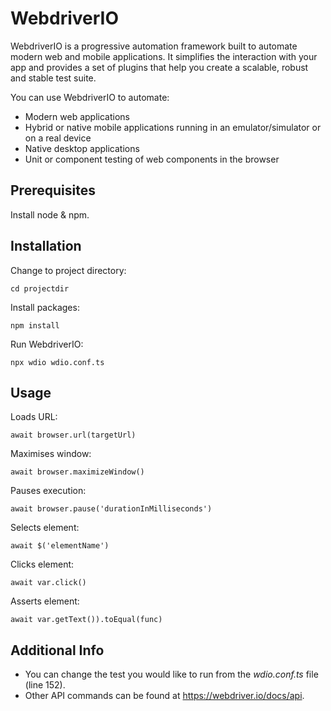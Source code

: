 # WebdriverIO

WebdriverIO is a progressive automation framework built to automate modern web and mobile applications. It simplifies the interaction with your app and provides a set of plugins that help you create a scalable, robust and stable test suite.

You can use WebdriverIO to automate:
- Modern web applications
- Hybrid or native mobile applications running in an emulator/simulator or on a real device
- Native desktop applications
- Unit or component testing of web components in the browser

Prerequisites
---

Install node & npm.


Installation
---

Change to project directory:

```cd projectdir```

Install packages:

```npm install```

Run WebdriverIO:

```npx wdio wdio.conf.ts```


Usage
---

Loads URL:

```await browser.url(targetUrl)```

Maximises window:

```await browser.maximizeWindow()```

Pauses execution:

```await browser.pause('durationInMilliseconds')```

Selects element:

```await $('elementName')```

Clicks element:

```await var.click()```

Asserts element:

```await var.getText()).toEqual(func)```


Additional Info
---

- You can change the test you would like to run from the <i>wdio.conf.ts</i> file (line 152).
- Other API commands can be found at https://webdriver.io/docs/api.
